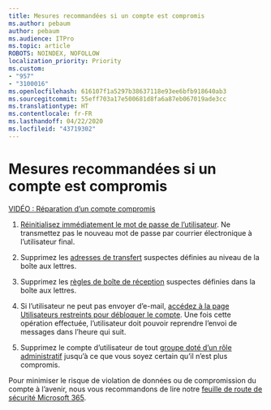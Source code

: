 ```yaml
---
title: Mesures recommandées si un compte est compromis
ms.author: pebaum
author: pebaum
ms.audience: ITPro
ms.topic: article
ROBOTS: NOINDEX, NOFOLLOW
localization_priority: Priority
ms.custom:
- "957"
- "3100016"
ms.openlocfilehash: 616107f1a5297b38637118e93ee6bfb918640ab3
ms.sourcegitcommit: 55eff703a17e500681d8fa6a87eb067019ade3cc
ms.translationtype: HT
ms.contentlocale: fr-FR
ms.lasthandoff: 04/22/2020
ms.locfileid: "43719302"
---
```

# <a name="recommended-steps-to-take-if-an-account-is-compromised"></a>Mesures recommandées si un compte est compromis

[VIDÉO : Réparation d’un compte compromis](https://www.microsoft.com/videoplayer/embed/RE2jvOb?pid=ocpVideo0-innerdiv-oneplayer&amp;postJsllMsg=true&amp;maskLevel=20&amp;autoplay=true)
  
1. [Réinitialisez immédiatement le mot de passe de l’utilisateur](https://docs.microsoft.com/office365/admin/add-users/reset-passwords). Ne transmettez pas le nouveau mot de passe par courrier électronique à l’utilisateur final.

2. Supprimez les [adresses de transfert](https://docs.microsoft.com/office365/admin/email/configure-email-forwarding) suspectes définies au niveau de la boîte aux lettres.

3. Supprimez les [règles de boîte de réception](https://support.office.com/article/1433E3A0-7FB0-4999-B536-50E05CB67FED) suspectes définies dans la boîte aux lettres.

4. Si l’utilisateur ne peut pas envoyer d’e-mail, [accédez à la page Utilisateurs restreints pour débloquer le compte](https://protection.office.com/?hash=/restrictedusers). Une fois cette opération effectuée, l’utilisateur doit pouvoir reprendre l’envoi de messages dans l’heure qui suit.

5. Supprimez le compte d’utilisateur de tout [groupe doté d’un rôle administratif](https://docs.microsoft.com//office365/admin/add-users/assign-admin-roles) jusqu’à ce que vous soyez certain qu’il n’est plus compromis.

Pour minimiser le risque de violation de données ou de compromission du compte à l’avenir, nous vous recommandons de lire notre [feuille de route de sécurité Microsoft 365](https://docs.microsoft.com//office365/securitycompliance/security-roadmap).
  